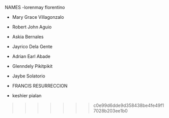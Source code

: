 NAMES
-lorenmay florentino
- Mary Grace Villagonzalo
- Robert John Aguio
- Askia Bernales
- Jayrico Dela Gente
- Adrian Earl Abade
- Glenndely Pikitpikit
- Jaybe Solatorio
- FRANCIS RESURRECCION

- keshier pialan
>>>>>>> c0e99d6dde9d358438be4fe49f17028b203ee1b0
